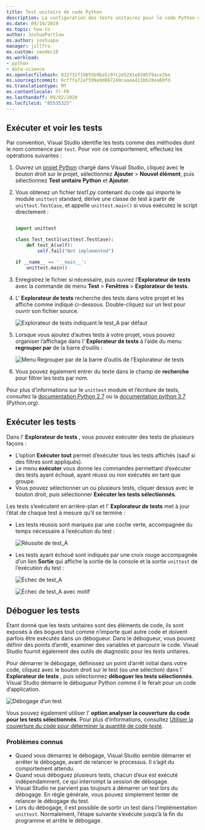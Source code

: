 ```yaml
---
title: Test unitaire de code Python
description: La configuration des tests unitaires pour le code Python dans Visual Studio tire pleinement parti des fonctionnalités de l’Explorateur de tests pour la découverte, l’exécution et le débogage de tests.
ms.date: 09/18/2019
ms.topic: how-to
author: JoshuaPartlow
ms.author: joshuapa
manager: jillfra
ms.custom: seodec18
ms.workload:
- python
- data-science
ms.openlocfilehash: 032732f19855b9ba5c97c2e5281e8385f9ace3be
ms.sourcegitcommit: 6cfffa72af599a9d667249caaaa411bb28ea69fd
ms.translationtype: MT
ms.contentlocale: fr-FR
ms.lasthandoff: 09/02/2020
ms.locfileid: "85535325"
---
```

## <a name="discover-and-view-tests"></a>Exécuter et voir les tests

Par convention, Visual Studio identifie les tests comme des méthodes dont le nom commence par `test`. Pour voir ce comportement, effectuez les opérations suivantes :

1. Ouvrez un [projet Python](../../managing-python-projects-in-visual-studio.md) chargé dans Visual Studio, cliquez avec le bouton droit sur le projet, sélectionnez **Ajouter** > **Nouvel élément**, puis sélectionnez **Test unitaire Python** et **Ajouter**.

1. Vous obtenez un fichier *test1.py* contenant du code qui importe le module `unittest` standard, dérive une classe de test à partir de `unittest.TestCase`, et appelle `unittest.main()` si vous exécutez le script directement :

    ```python

    import unittest

    class Test_test1(unittest.TestCase):
        def test_A(self):
            self.fail("Not implemented")

    if __name__ == '__main__':
        unittest.main()
    ```

1. Enregistrez le fichier si nécessaire, puis ouvrez l’**Explorateur de tests** avec la commande de menu **Test** > **Fenêtres** > **Explorateur de tests**.

1. L' **Explorateur de tests** recherche des tests dans votre projet et les affiche comme indiqué ci-dessous. Double-cliquez sur un test pour ouvrir son fichier source.

    ![Explorateur de tests indiquant le test_A par défaut](../../media/unit-test-A.png)

1. Lorsque vous ajoutez d’autres tests à votre projet, vous pouvez organiser l’affichage dans l' **Explorateur de tests** à l’aide du menu **regrouper par** de la barre d’outils :

    ![Menu Regrouper par de la barre d’outils de l’Explorateur de tests](../../media/unit-test-group-menu.png)

1. Vous pouvez également entrer du texte dans le champ de **recherche** pour filtrer les tests par nom.

Pour plus d’informations sur le `unittest` module et l’écriture de tests, consultez la [documentation Python 2,7](https://docs.python.org/2/library/unittest.html) ou la [documentation python 3,7](https://docs.python.org/3/library/unittest.html) (Python.org).

## <a name="run-tests"></a>Exécuter les tests

Dans l' **Explorateur de tests** , vous pouvez exécuter des tests de plusieurs façons :

- L’option **Exécuter tout** permet d’exécuter tous les tests affichés (sauf si des filtres sont appliqués).
- Le menu **exécuter** vous donne les commandes permettant d’exécuter des tests ayant échoué, ayant réussi ou non exécutés en tant que groupe.
- Vous pouvez sélectionner un ou plusieurs tests, cliquer dessus avec le bouton droit, puis sélectionner **Exécuter les tests sélectionnés**.

Les tests s’exécutent en arrière-plan et l' **Explorateur de tests** met à jour l’état de chaque test à mesure qu’il se termine :

- Les tests réussis sont marqués par une coche verte, accompagnée du temps nécessaire à l’exécution du test :

    ![Réussite de test_A](../../media/unit-test-A-pass.png)

- Les tests ayant échoué sont indiqués par une croix rouge accompagnée d’un lien **Sortie** qui affiche la sortie de la console et la sortie `unittest` de l’exécution du test :

    ![Échec de test_A](../../media/unit-test-A-fail.png)

    ![Échec de test_A avec motif](../../media/unit-test-A-fail-reason.png)

## <a name="debug-tests"></a>Déboguer les tests

Étant donné que les tests unitaires sont des éléments de code, ils sont exposés à des bogues tout comme n’importe quel autre code et doivent parfois être exécutés dans un débogueur. Dans le débogueur, vous pouvez définir des points d’arrêt, examiner des variables et parcourir le code. Visual Studio fournit également des outils de diagnostic pour les tests unitaires.

Pour démarrer le débogage, définissez un point d’arrêt initial dans votre code, cliquez avec le bouton droit sur le test (ou une sélection) dans l' **Explorateur de tests** , puis sélectionnez **déboguer les tests sélectionnés**. Visual Studio démarre le débogueur Python comme il le ferait pour un code d’application.

![Débogage d’un test](../../media/unit-test-debugging.png)

Vous pouvez également utiliser l' **option analyser la couverture du code pour les tests sélectionnés**. Pour plus d’informations, consultez [Utiliser la couverture du code pour déterminer la quantité de code testé](../../../test/using-code-coverage-to-determine-how-much-code-is-being-tested.md).

### <a name="known-issues"></a>Problèmes connus

- Quand vous démarrez le débogage, Visual Studio semble démarrer et arrêter le débogage, avant de relancer le processus. Il s’agit du comportement attendu.
- Quand vous déboguez plusieurs tests, chacun d’eux est exécuté indépendamment, ce qui interrompt la session de débogage.
- Visual Studio ne parvient pas toujours à démarrer un test lors du débogage. En règle générale, vous pouvez simplement tenter de relancer le débogage du test.
- Lors du débogage, il est possible de sortir un test dans l’implémentation `unittest`. Normalement, l’étape suivante s’exécute jusqu’à la fin du programme et arrête le débogage.
